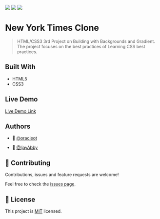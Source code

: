 ![](https://img.shields.io/badge/author2-IjayAbby-blue) ![](https://img.shields.io/badge/author1-oracleot-green) ![](https://img.shields.io/badge/project-newyorktimesclone-orange)

# New York Times Clone

> HTML/CSS3 3rd Project on Building with Backgrounds and Gradient. The project focuses on the best practices of Learning CSS best practices.


## Built With

- HTML5
- CSS3

## Live Demo

[Live Demo Link](https://raw.githack.com/IjayAbby/new-york-times-clone/development/index.html)

## Authors

- 👤 [@oracleot](https://github.com/oracleot)

- 👤 [@IjayAbby](https://github.com/IjayAbby)

## 🤝 Contributing

Contributions, issues and feature requests are welcome!

Feel free to check the [issues page](issues/).

## 📝 License

This project is [MIT](lic.url) licensed.
